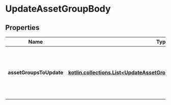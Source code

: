 
# UpdateAssetGroupBody

## Properties
| Name | Type | Description | Notes |
| ------------ | ------------- | ------------- | ------------- |
| **assetGroupsToUpdate** | [**kotlin.collections.List&lt;UpdateAssetGroupBodyAssetGroupsToUpdateInner&gt;**](UpdateAssetGroupBodyAssetGroupsToUpdateInner.md) | A list of asset groups and the data that will be used to update them. |  [optional] |



